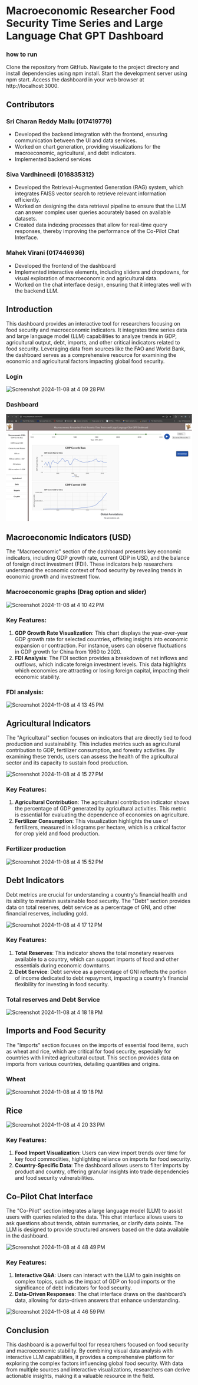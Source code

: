 # Macroeconomic Researcher Food Security Time Series and Large Language Chat GPT Dashboard


### how to run

Clone the repository from GitHub.
Navigate to the project directory and install dependencies using npm install.
Start the development server using npm start.
Access the dashboard in your web browser at http://localhost:3000.


## Contributors

### Sri Charan Reddy Mallu (017419779)

- Developed the backend integration with the frontend, ensuring  communication between the UI and data services.
- Worked  on chart generation, providing  visualizations for the macroeconomic, agricultural, and debt indicators.
- Implemented backend services

### Siva Vardhineedi (016835312)

- Developed the Retrieval-Augmented Generation (RAG) system, which integrates FAISS vector search to retrieve relevant information efficiently.
- Worked on designing the data retrieval pipeline to ensure that the LLM can answer complex user queries accurately based on available datasets.
- Created data indexing processes that allow for real-time query responses, thereby improving the performance of the Co-Pilot Chat Interface.

### Mahek Virani (017446936)

- Developed the frontend of the dashboard
- Implemented interactive elements, including sliders and dropdowns, for visual exploration of macroeconomic and agricultural data.
- Worked on the chat interface design, ensuring that it integrates well with the backend LLM.

## Introduction

This dashboard provides an interactive tool for researchers focusing on food security and macroeconomic indicators. It integrates time series data and large language model (LLM) capabilities to analyze trends in GDP, agricultural output, debt, imports, and other critical indicators related to food security. Leveraging data from sources like the FAO and World Bank, the dashboard serves as a comprehensive resource for examining the economic and agricultural factors impacting global food security.

### Login
![Screenshot 2024-11-08 at 4 09 28 PM](https://github.com/user-attachments/assets/1c9d7807-058a-44fc-b650-86c526c0617c)

### Dashboard
![Dashboard](frontend/public/images/dashboard.png)



## Macroeconomic Indicators (USD)

The "Macroeconomic" section of the dashboard presents key economic indicators, including GDP growth rate, current GDP in USD, and the balance of foreign direct investment (FDI). These indicators help researchers understand the economic context of food security by revealing trends in economic growth and investment flow.

### Macroeconomic graphs (Drag option and slider)
![Screenshot 2024-11-08 at 4 10 42 PM](https://github.com/user-attachments/assets/4f4d64e4-4bd5-4de5-a935-a49f2c710716)


### Key Features:
1. **GDP Growth Rate Visualization**: This chart displays the year-over-year GDP growth rate for selected countries, offering insights into economic expansion or contraction. For instance, users can observe fluctuations in GDP growth for China from 1960 to 2020.
2. **FDI Analysis**: The FDI section provides a breakdown of net inflows and outflows, which indicate foreign investment levels. This data highlights which economies are attracting or losing foreign capital, impacting their economic stability.


###  FDI analysis:
![Screenshot 2024-11-08 at 4 13 45 PM](https://github.com/user-attachments/assets/400150df-9de6-4a19-9fcb-7ddc952fffca)


## Agricultural Indicators

The "Agricultural" section focuses on indicators that are directly tied to food production and sustainability. This includes metrics such as agricultural contribution to GDP, fertilizer consumption, and forestry activities. By examining these trends, users can assess the health of the agricultural sector and its capacity to sustain food production.

![Screenshot 2024-11-08 at 4 15 27 PM](https://github.com/user-attachments/assets/178976b3-22dc-4dfb-ad67-7cb835c7b5a8)


### Key Features:
1. **Agricultural Contribution**: The agricultural contribution indicator shows the percentage of GDP generated by agricultural activities. This metric is essential for evaluating the dependence of economies on agriculture.
2. **Fertilizer Consumption**: This visualization highlights the use of fertilizers, measured in kilograms per hectare, which is a critical factor for crop yield and food production.

### Fertilizer production
![Screenshot 2024-11-08 at 4 15 52 PM](https://github.com/user-attachments/assets/e3dc0ed5-769f-4dce-9181-8c050ef20441)

## Debt Indicators

Debt metrics are crucial for understanding a country's financial health and its ability to maintain sustainable food security. The "Debt" section provides data on total reserves, debt service as a percentage of GNI, and other financial reserves, including gold.

![Screenshot 2024-11-08 at 4 17 12 PM](https://github.com/user-attachments/assets/12ba21cf-c331-4852-aa9f-e221e17790cf)


### Key Features:
1. **Total Reserves**: This indicator shows the total monetary reserves available to a country, which can support imports of food and other essentials during economic downturns.
2. **Debt Service**: Debt service as a percentage of GNI reflects the portion of income dedicated to debt repayment, impacting a country’s financial flexibility for investing in food security.

### Total reserves and Debt Service
![Screenshot 2024-11-08 at 4 18 18 PM](https://github.com/user-attachments/assets/f2ce2e11-4482-4d1a-8876-6e69c5fca142)


## Imports and Food Security

The "Imports" section focuses on the imports of essential food items, such as wheat and rice, which are critical for food security, especially for countries with limited agricultural output. This section provides data on imports from various countries, detailing quantities and origins.

### Wheat
![Screenshot 2024-11-08 at 4 19 18 PM](https://github.com/user-attachments/assets/d2d96a19-5b59-4859-bc07-b5df618cea07)

## Rice

![Screenshot 2024-11-08 at 4 20 33 PM](https://github.com/user-attachments/assets/7c57abcf-727f-4d06-b398-52dc616e2922)




### Key Features:
1. **Food Import Visualization**: Users can view import trends over time for key food commodities, highlighting reliance on imports for food security.
2. **Country-Specific Data**: The dashboard allows users to filter imports by product and country, offering granular insights into trade dependencies and food security vulnerabilities.

   




## Co-Pilot Chat Interface

The "Co-Pilot" section integrates a large language model (LLM) to assist users with queries related to the data. This chat interface allows users to ask questions about trends, obtain summaries, or clarify data points. The LLM is designed to provide structured answers based on the data available in the dashboard.

![Screenshot 2024-11-08 at 4 48 49 PM](https://github.com/user-attachments/assets/02676d40-1e61-4377-92cd-cb14d5d6189b)


### Key Features:
1. **Interactive Q&A**: Users can interact with the LLM to gain insights on complex topics, such as the impact of GDP on food imports or the significance of debt indicators for food security.
2. **Data-Driven Responses**: The chat interface draws on the dashboard’s data, allowing for data-driven answers that enhance understanding.

![Screenshot 2024-11-08 at 4 46 59 PM](https://github.com/user-attachments/assets/ea87f86a-a4cc-49f5-b61e-d77142ad5bdd)





## Conclusion

This dashboard is a powerful tool for researchers focused on food security and macroeconomic stability. By combining visual data analysis with interactive LLM capabilities, it provides a comprehensive platform for exploring the complex factors influencing global food security. With data from multiple sources and interactive visualizations, researchers can derive actionable insights, making it a valuable resource in the field.

